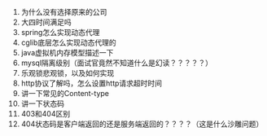 1. 为什么没有选择原来的公司
2. 大四时间满足吗
3. spring怎么实现动态代理
4. cglib底层怎么实现动态代理的
5. java虚拟机内存模型描述一下
6. mysql隔离级别（面试官竟然不知道什么是幻读？？？？？）
7. 乐观锁悲观锁，以及如何实现
8. http协议了解吗，怎么设置http请求超时时间
9. 讲一下常见的Content-type
10. 讲一下状态码
11. 403和404区别
12. 404状态码是客户端返回的还是服务端返回的？？？？（这是什么沙雕问题）
